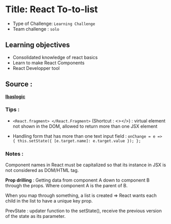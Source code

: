# Title: React To-to-list
- Type of Challenge: `Learning Challenge`
- Team challenge : `solo`

## Learning objectives
- Consolidated knowledge of react basics
- Learn to make React Components
- React Developper tool


## Source : 

**[Ibaslogic](https://ibaslogic.com/react-tutorial-for-beginners/)**


### Tips :

- `<React.fragment> </React.Fragment>`  (Shortcut : <></>) : virtual element not shown in the DOM, allowed to return more than one JSX element

- Handling form that has more than one text input field :
`onChange = e => {
  this.setState({
    [e.target.name]: e.target.value
  });
};`

### Notes :

Component names in React must be capitalized so that its instance in JSX is not considered as DOM/HTML tag.

**Prop drilling** : Getting data from component A down to component B through the props. Where component A is the parent of B.

When you map through something, a list is created => React wants each child in the list to have a unique key prop.

PrevState : updater function to the setState(), receive the previous version of the state as its parameter.
